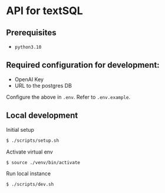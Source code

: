 # API for textSQL

## Prerequisites
- `python3.10`

## Required configuration for development:
- OpenAI Key
- URL to the postgres DB

Configure the above in `.env`. Refer to `.env.example`.

## Local development

Initial setup
```sh
$ ./scripts/setup.sh
```

Activate virtual env
```sh
$ source ./venv/bin/activate
```

Run local instance
```sh
$ ./scripts/dev.sh
```

